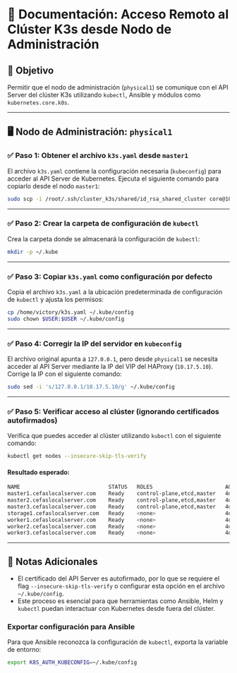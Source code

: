 # 📘 Documentación: Acceso Remoto al Clúster K3s desde Nodo de Administración

## 🎯 Objetivo

Permitir que el nodo de administración (`physical1`) se comunique con el API Server del clúster K3s utilizando `kubectl`, Ansible y módulos como `kubernetes.core.k8s`.

---

## 🖥️ Nodo de Administración: `physical1`

### ✅ Paso 1: Obtener el archivo `k3s.yaml` desde `master1`

El archivo `k3s.yaml` contiene la configuración necesaria (`kubeconfig`) para acceder al API Server de Kubernetes. Ejecuta el siguiente comando para copiarlo desde el nodo `master1`:

```bash
sudo scp -i /root/.ssh/cluster_k3s/shared/id_rsa_shared_cluster core@10.17.4.21:/etc/rancher/k3s/k3s.yaml /home/victory/k3s.yaml
```

---

### ✅ Paso 2: Crear la carpeta de configuración de `kubectl`

Crea la carpeta donde se almacenará la configuración de `kubectl`:

```bash
mkdir -p ~/.kube
```

---

### ✅ Paso 3: Copiar `k3s.yaml` como configuración por defecto

Copia el archivo `k3s.yaml` a la ubicación predeterminada de configuración de `kubectl` y ajusta los permisos:

```bash
cp /home/victory/k3s.yaml ~/.kube/config
sudo chown $USER:$USER ~/.kube/config
```

---

### ✅ Paso 4: Corregir la IP del servidor en `kubeconfig`

El archivo original apunta a `127.0.0.1`, pero desde `physical1` se necesita acceder al API Server mediante la IP del VIP del HAProxy (`10.17.5.10`). Corrige la IP con el siguiente comando:

```bash
sudo sed -i 's/127.0.0.1/10.17.5.10/g' ~/.kube/config
```

---

### ✅ Paso 5: Verificar acceso al clúster (ignorando certificados autofirmados)

Verifica que puedes acceder al clúster utilizando `kubectl` con el siguiente comando:

```bash
kubectl get nodes --insecure-skip-tls-verify
```

#### Resultado esperado:

```bash
NAME                            STATUS   ROLES                       AGE    VERSION
master1.cefaslocalserver.com    Ready    control-plane,etcd,master   4d7h   v1.32.3+k3s1
master2.cefaslocalserver.com    Ready    control-plane,etcd,master   4d7h   v1.32.3+k3s1
master3.cefaslocalserver.com    Ready    control-plane,etcd,master   4d7h   v1.32.3+k3s1
storage1.cefaslocalserver.com   Ready    <none>                      4d7h   v1.32.3+k3s1
worker1.cefaslocalserver.com    Ready    <none>                      4d7h   v1.32.3+k3s1
worker2.cefaslocalserver.com    Ready    <none>                      4d7h   v1.32.3+k3s1
worker3.cefaslocalserver.com    Ready    <none>                      4d7h   v1.32.3+k3s1
```

---

## 📌 Notas Adicionales

- El certificado del API Server es autofirmado, por lo que se requiere el flag `--insecure-skip-tls-verify` o configurar esta opción en el archivo `~/.kube/config`.
- Este proceso es esencial para que herramientas como Ansible, Helm y `kubectl` puedan interactuar con Kubernetes desde fuera del clúster.

### Exportar configuración para Ansible

Para que Ansible reconozca la configuración de `kubectl`, exporta la variable de entorno:

```bash
export K8S_AUTH_KUBECONFIG=~/.kube/config
```




